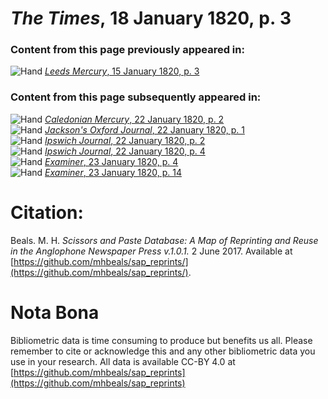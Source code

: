 # *The Times*, 18 January 1820, p. 3  
  
### Content from this page previously appeared in:  
![Hand](http://scissorsandpaste.net/wp-content/uploads/2017/06/smallhandpointer.png) [*Leeds Mercury*, 15 January 1820, p. 3](https://mhbeals.github.io/sap_html/Leeds-Mercury/Leeds-Mercury-15-January-1820-p-3)  
  
### Content from this page subsequently appeared in:  
![Hand](http://scissorsandpaste.net/wp-content/uploads/2017/06/smallhandpointer.png) [*Caledonian Mercury*, 22 January 1820, p. 2](https://mhbeals.github.io/sap_html/Caledonian-Mercury/Caledonian-Mercury-22-January-1820-p-2)  
![Hand](http://scissorsandpaste.net/wp-content/uploads/2017/06/smallhandpointer.png) [*Jackson's Oxford Journal*, 22 January 1820, p. 1](https://mhbeals.github.io/sap_html/Jackson's-Oxford-Journal/Jackson's-Oxford-Journal-22-January-1820-p-1)  
![Hand](http://scissorsandpaste.net/wp-content/uploads/2017/06/smallhandpointer.png) [*Ipswich Journal*, 22 January 1820, p. 2](https://mhbeals.github.io/sap_html/Ipswich-Journal/Ipswich-Journal-22-January-1820-p-2)  
![Hand](http://scissorsandpaste.net/wp-content/uploads/2017/06/smallhandpointer.png) [*Ipswich Journal*, 22 January 1820, p. 4](https://mhbeals.github.io/sap_html/Ipswich-Journal/Ipswich-Journal-22-January-1820-p-4)  
![Hand](http://scissorsandpaste.net/wp-content/uploads/2017/06/smallhandpointer.png) [*Examiner*, 23 January 1820, p. 4](https://mhbeals.github.io/sap_html/Examiner/Examiner-23-January-1820-p-4)  
![Hand](http://scissorsandpaste.net/wp-content/uploads/2017/06/smallhandpointer.png) [*Examiner*, 23 January 1820, p. 14](https://mhbeals.github.io/sap_html/Examiner/Examiner-23-January-1820-p-14)  


# Citation: 

Beals. M. H. *Scissors and Paste Database: A Map of Reprinting and Reuse in the Anglophone Newspaper Press v.1.0.1.* 2 June 2017. Available at [https://github.com/mhbeals/sap_reprints/](https://github.com/mhbeals/sap_reprints/). 

# Nota Bona

Bibliometric data is time consuming to produce but benefits us all. Please remember to cite or acknowledge this and any other bibliometric data you use in your research. All data is available CC-BY 4.0 at [https://github.com/mhbeals/sap_reprints](https://github.com/mhbeals/sap_reprints)